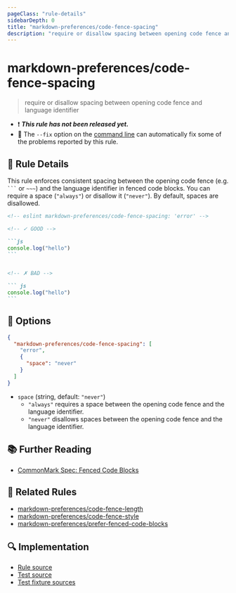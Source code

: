 ```yaml
---
pageClass: "rule-details"
sidebarDepth: 0
title: "markdown-preferences/code-fence-spacing"
description: "require or disallow spacing between opening code fence and language identifier"
---
```


# markdown-preferences/code-fence-spacing

> require or disallow spacing between opening code fence and language identifier

- ❗ <badge text="This rule has not been released yet." vertical="middle" type="error"> **_This rule has not been released yet._** </badge>
- 🔧 The `--fix` option on the [command line](https://eslint.org/docs/user-guide/command-line-interface#fixing-problems) can automatically fix some of the problems reported by this rule.

## 📖 Rule Details

This rule enforces consistent spacing between the opening code fence (e.g. ` ``` ` or `~~~`) and the language identifier in fenced code blocks.
You can require a space (`"always"`) or disallow it (`"never"`).
By default, spaces are disallowed.

<!-- prettier-ignore-start -->

<!-- eslint-skip -->

````md
<!-- eslint markdown-preferences/code-fence-spacing: 'error' -->

<!-- ✓ GOOD -->

```js
console.log("hello")
```


<!-- ✗ BAD -->

``` js
console.log("hello")
```
````

<!-- prettier-ignore-end -->

## 🔧 Options

```json
{
  "markdown-preferences/code-fence-spacing": [
    "error",
    {
      "space": "never"
    }
  ]
}
```

- `space` (string, default: `"never"`)
  - `"always"` requires a space between the opening code fence and the language identifier.
  - `"never"` disallows spaces between the opening code fence and the language identifier.

## 📚 Further Reading

- [CommonMark Spec: Fenced Code Blocks](https://spec.commonmark.org/0.31.2/#fenced-code-blocks)

## 👫 Related Rules

- [markdown-preferences/code-fence-length](./code-fence-length.md)
- [markdown-preferences/code-fence-style](./code-fence-style.md)
- [markdown-preferences/prefer-fenced-code-blocks](./prefer-fenced-code-blocks.md)

## 🔍 Implementation

<!-- eslint-disable markdown-links/no-dead-urls -- Auto generated -->

- [Rule source](https://github.com/ota-meshi/eslint-plugin-markdown-preferences/blob/main/src/rules/code-fence-spacing.ts)
- [Test source](https://github.com/ota-meshi/eslint-plugin-markdown-preferences/blob/main/tests/src/rules/code-fence-spacing.ts)
- [Test fixture sources](https://github.com/ota-meshi/eslint-plugin-markdown-preferences/tree/main/tests/fixtures/rules/code-fence-spacing)

<!-- eslint-enable markdown-links/no-dead-urls -- Auto generated -->
